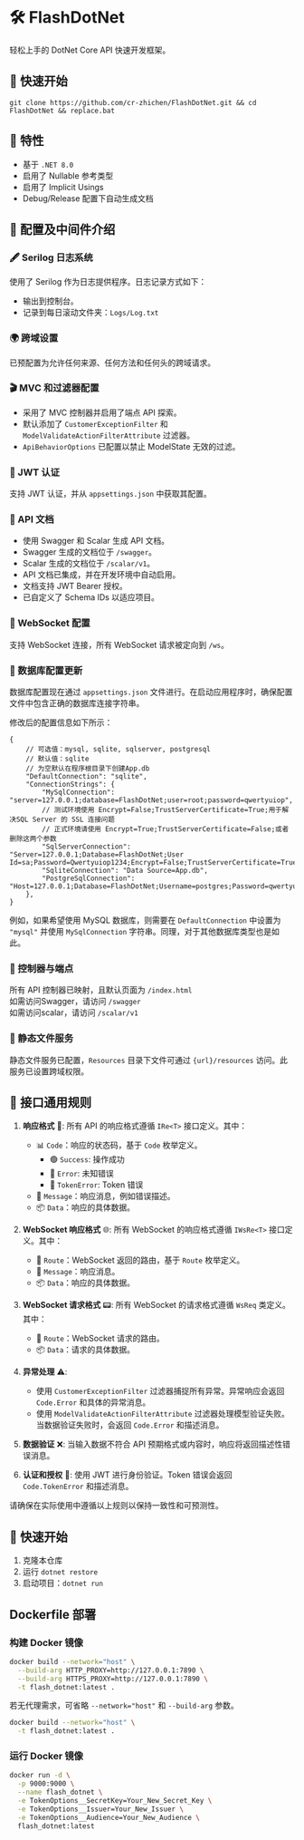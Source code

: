 # 🛠️ FlashDotNet

轻松上手的 DotNet Core API 快速开发框架。

## 🚀 快速开始

```shell
git clone https://github.com/cr-zhichen/FlashDotNet.git && cd FlashDotNet && replace.bat
```

## 📌 特性

- 基于 `.NET 8.0`
- 启用了 Nullable 参考类型
- 启用了 Implicit Usings
- Debug/Release 配置下自动生成文档

## 🧰 配置及中间件介绍

### 🖋️ Serilog 日志系统

使用了 Serilog 作为日志提供程序。日志记录方式如下：

- 输出到控制台。
- 记录到每日滚动文件夹：`Logs/Log.txt`

### 🌍 跨域设置

已预配置为允许任何来源、任何方法和任何头的跨域请求。

### 🎬 MVC 和过滤器配置

- 采用了 MVC 控制器并启用了端点 API 探索。
- 默认添加了 `CustomerExceptionFilter` 和 `ModelValidateActionFilterAttribute` 过滤器。
- `ApiBehaviorOptions` 已配置以禁止 ModelState 无效的过滤。

### 🔐 JWT 认证

支持 JWT 认证，并从 `appsettings.json` 中获取其配置。

### 📖 API 文档

- 使用 Swagger 和 Scalar 生成 API 文档。
- Swagger 生成的文档位于 `/swagger`。
- Scalar 生成的文档位于 `/scalar/v1`。
- API 文档已集成，并在开发环境中自动启用。
- 文档支持 JWT Bearer 授权。
- 已自定义了 Schema IDs 以适应项目。

### 💬 WebSocket 配置

支持 WebSocket 连接，所有 WebSocket 请求被定向到 `/ws`。

### 💽 数据库配置更新

数据库配置现在通过 `appsettings.json` 文件进行。在启动应用程序时，确保配置文件中包含正确的数据库连接字符串。

修改后的配置信息如下所示：

```json5
{
    // 可选值：mysql, sqlite, sqlserver, postgresql
    // 默认值：sqlite
    // 为空默认在程序根目录下创建App.db
    "DefaultConnection": "sqlite",
    "ConnectionStrings": {
        "MySqlConnection": "server=127.0.0.1;database=FlashDotNet;user=root;password=qwertyuiop",
        // 测试环境使用 Encrypt=False;TrustServerCertificate=True;用于解决SQL Server 的 SSL 连接问题
        // 正式环境请使用 Encrypt=True;TrustServerCertificate=False;或者删除这两个参数
        "SqlServerConnection": "Server=127.0.0.1;Database=FlashDotNet;User Id=sa;Password=Qwertyuiop1234;Encrypt=False;TrustServerCertificate=True;",
        "SqliteConnection": "Data Source=App.db",
        "PostgreSqlConnection": "Host=127.0.0.1;Database=FlashDotNet;Username=postgres;Password=qwertyuiop"
    },
}
```

例如，如果希望使用 MySQL 数据库，则需要在 `DefaultConnection` 中设置为 `"mysql"` 并使用 `MySqlConnection`
字符串。同理，对于其他数据库类型也是如此。

### 🚀 控制器与端点

所有 API 控制器已映射，且默认页面为 `/index.html`  
如需访问Swagger，请访问 `/swagger`  
如需访问scalar，请访问 `/scalar/v1`

### 📁 静态文件服务

静态文件服务已配置，`Resources` 目录下文件可通过 `{url}/resources` 访问。此服务已设置跨域权限。

## 📡 接口通用规则

1. **响应格式** 🎯: 所有 API 的响应格式遵循 `IRe<T>` 接口定义。其中：

    - 📊 `Code`：响应的状态码，基于 `Code` 枚举定义。
        - 🟢 `Success`: 操作成功
        - 🛑 `Error`: 未知错误
        - 🔑 `TokenError`: Token 错误
    - 💬 `Message`：响应消息，例如错误描述。
    - 📦 `Data`：响应的具体数据。

2. **WebSocket 响应格式** 🌐: 所有 WebSocket 的响应格式遵循 `IWsRe<T>` 接口定义。其中：

    - 📍 `Route`：WebSocket 返回的路由，基于 `Route` 枚举定义。
    - 💬 `Message`：响应消息。
    - 📦 `Data`：响应的具体数据。

3. **WebSocket 请求格式** 📟: 所有 WebSocket 的请求格式遵循 `WsReq` 类定义。其中：

    - 📍 `Route`：WebSocket 请求的路由。
    - 📦 `Data`：请求的具体数据。

4. **异常处理** ⚠️:

    - 使用 `CustomerExceptionFilter` 过滤器捕捉所有异常。异常响应会返回 `Code.Error` 和具体的异常消息。
    - 使用 `ModelValidateActionFilterAttribute` 过滤器处理模型验证失败。当数据验证失败时，会返回 `Code.Error` 和描述消息。

5. **数据验证** ❌: 当输入数据不符合 API 预期格式或内容时，响应将返回描述性错误消息。

6. **认证和授权** 🔐: 使用 JWT 进行身份验证。Token 错误会返回 `Code.TokenError` 和描述消息。

请确保在实际使用中遵循以上规则以保持一致性和可预测性。

## 🚀 快速开始

1. 克隆本仓库
2. 运行 `dotnet restore`
3. 启动项目：`dotnet run`

## Dockerfile 部署

### 构建 Docker 镜像

``` bash
docker build --network="host" \
  --build-arg HTTP_PROXY=http://127.0.0.1:7890 \
  --build-arg HTTPS_PROXY=http://127.0.0.1:7890 \
  -t flash_dotnet:latest .
```

若无代理需求，可省略 `--network="host"` 和 `--build-arg` 参数。

```bash
docker build --network="host" \
  -t flash_dotnet:latest .
```

### 运行 Docker 镜像

``` bash
docker run -d \
  -p 9000:9000 \
  --name flash_dotnet \
  -e TokenOptions__SecretKey=Your_New_Secret_Key \
  -e TokenOptions__Issuer=Your_New_Issuer \
  -e TokenOptions__Audience=Your_New_Audience \
  flash_dotnet:latest
```
